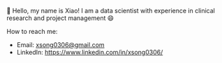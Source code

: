 👋  Hello, my name is Xiao! I am a data scientist with experience in clinical research and project management 😄

How to reach me: 
-  Email: xsong0306@gmail.com
-  LinkedIn: https://www.linkedin.com/in/xsong0306/

<!---
xsong0306/xsong0306 is a ✨ special ✨ repository because its `README.md` (this file) appears on your GitHub profile.
You can click the Preview link to take a look at your changes.
--->
